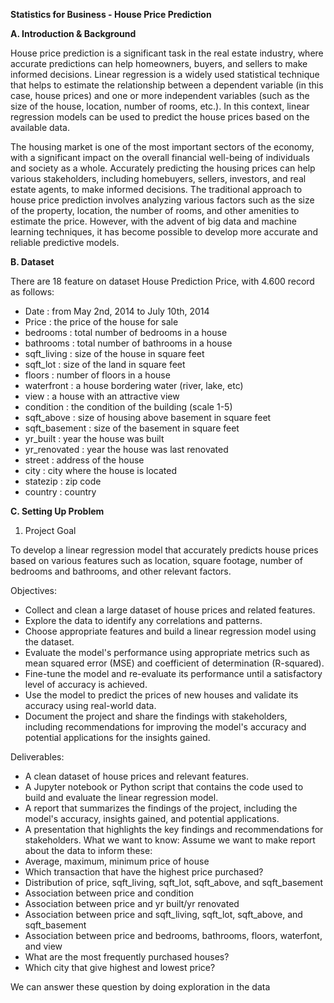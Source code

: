 **Statistics for Business - House Price Prediction**

**A.	Introduction & Background**

House price prediction is a significant task in the real estate industry, where accurate predictions can help homeowners, buyers, and sellers to make informed decisions. Linear regression is a widely used statistical technique that helps to estimate the relationship between a dependent variable (in this case, house prices) and one or more independent variables (such as the size of the house, location, number of rooms, etc.). In this context, linear regression models can be used to predict the house prices based on the available data.

The housing market is one of the most important sectors of the economy, with a significant impact on the overall financial well-being of individuals and society as a whole. Accurately predicting the housing prices can help various stakeholders, including homebuyers, sellers, investors, and real estate agents, to make informed decisions. The traditional approach to house price prediction involves analyzing various factors such as the size of the property, location, the number of rooms, and other amenities to estimate the price. However, with the advent of big data and machine learning techniques, it has become possible to develop more accurate and reliable predictive models.

**B. Dataset**

There are 18 feature on dataset House Prediction Price, with 4.600 record as follows:
-	Date		: from May 2nd, 2014 to July 10th, 2014
-	Price		: the price of the house for sale
-	bedrooms	: total number of bedrooms in a house
-	bathrooms	: total number of bathrooms in a house
-	sqft_living	: size of the house in square feet
-	sqft_lot		: size of the land in square feet
-	floors		: number of floors in a house
-	waterfront	: a house bordering water (river, lake, etc)
-	view		: a house with an attractive view
-	condition	: the condition of the building (scale 1-5)
-	sqft_above	: size of housing above basement in square feet
-	sqft_basement	: size of the basement in square feet
-	yr_built		: year the house was built
-	yr_renovated	: year the house was last renovated
-	street		: address of the house
-	city		: city where the house is located
-	statezip		: zip code
-	country		: country

**C. Setting Up Problem**

1.	Project Goal

To develop a linear regression model that accurately predicts house prices based on various features such as location, square footage, number of bedrooms and bathrooms, and other relevant factors.

Objectives:

- Collect and clean a large dataset of house prices and related features.
-	Explore the data to identify any correlations and patterns.
-	Choose appropriate features and build a linear regression model using the dataset.
-	Evaluate the model's performance using appropriate metrics such as mean squared error (MSE) and coefficient of determination (R-squared).
-	Fine-tune the model and re-evaluate its performance until a satisfactory level of accuracy is achieved.
-	Use the model to predict the prices of new houses and validate its accuracy using real-world data.
-	Document the project and share the findings with stakeholders, including recommendations for improving the model's accuracy and potential applications for the insights gained.

Deliverables:

-	A clean dataset of house prices and relevant features.
-	A Jupyter notebook or Python script that contains the code used to build and evaluate the linear regression model.
-	A report that summarizes the findings of the project, including the model's accuracy, insights gained, and potential applications.
-	A presentation that highlights the key findings and recommendations for stakeholders.
What we want to know:
Assume we want to make report about the data to inform these:
-	Average, maximum, minimum price of house
-	Which transaction that have the highest price purchased?
-	Distribution of price, sqft_living, sqft_lot, sqft_above, and sqft_basement
-	Association between price and condition
-	Association between price and yr built/yr renovated
-	Association between price and sqft_living, sqft_lot, sqft_above, and sqft_basement
-	Association between price and bedrooms, bathrooms, floors, waterfont, and view
-	What are the most frequently purchased houses?
-	Which city that give highest and lowest price?

We can answer these question by doing exploration in the data

